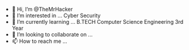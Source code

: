 - 👋 Hi, I’m @TheMrHacker
- 👀 I’m interested in ... Cyber Security     
- 🌱 I’m currently learning ...  B.TECH Computer Science Engineering 3rd Year
- 💞️ I’m looking to collaborate on ...
- 📫 How to reach me ...

<!---
TheMrHacker/TheMrHacker is a ✨ special ✨ repository because its `README.md` (this file) appears on your GitHub profile.
You can click the Preview link to take a look at your changes.
--->
